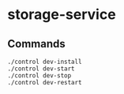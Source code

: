 # storage-service

## Commands

    ./control dev-install
    ./control dev-start
    ./control dev-stop
    ./control dev-restart

